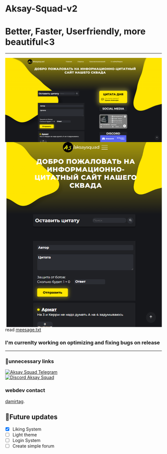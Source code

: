 # Aksay-Squad-v2
<h1>Better, Faster, Userfriendly, more beautiful<3</h1>
<hr />
<img align="center" title="borabora" alt="IMG" src="./images/view___aksaysquad.png" />
<img align="right" title="borabora" alt="IMG" width="500px" src="./images/view___aksaysquad__mobile.png" />
 
 read [meesage.txt](https://github.com/damirTAG/Aksay-Squad-v2/blob/main/Aksay%20Squad/message.txt)

### I'm currenlty working on optimizing and fixing bugs on release
<hr />
 
### 💩unnecessary links
[![Aksay Squad Telegram](https://img.shields.io/badge/Telegram-%40aksaysquad-yellowgreen)](https://t.me/aksaysquad) <br />
[![Discord Aksay Squad](https://img.shields.io/badge/Discord-aksaysquad.gg-blue)](https://discord.gg/NpbeqAe9tj)
 
### webdev contact
[damirtag](https://t.me/damirtag).

 ## 💯Future updates
- [x] Liking System
- [ ] Light theme
- [ ] Login System
- [ ] Create simple forum

